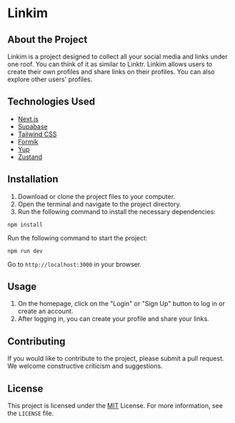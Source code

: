 # Linkim

## About the Project

Linkim is a project designed to collect all your social media and links under one roof. You can think of it as similar to Linktr. Linkim allows users to create their own profiles and share links on their profiles. You can also explore other users' profiles.

## Technologies Used

- [Next.js](https://nextjs.org/)
- [Supabase](https://supabase.io/)
- [Tailwind CSS](https://tailwindcss.com/)
- [Formik](https://formik.org/)
- [Yup](https://github.com/jquense/yup)
- [Zustand](https://github.com/pmndrs/zustand)

## Installation

1. Download or clone the project files to your computer.
2. Open the terminal and navigate to the project directory.
3. Run the following command to install the necessary dependencies:

```shell
npm install
```

Run the following command to start the project:

```shell
npm run dev
```
Go to `http://localhost:3000` in your browser.


## Usage
1. On the homepage, click on the "Login" or "Sign Up" button to log in or create an account.
2. After logging in, you can create your profile and share your links.

## Contributing
If you would like to contribute to the project, please submit a pull request. We welcome constructive criticism and suggestions.

## License
This project is licensed under the [MIT](./LICENSE) License. For more information, see the `LICENSE` file.
